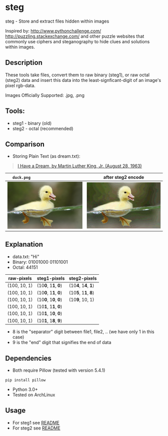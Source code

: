 # steg
steg - Store and extract files hidden within images

Inspired by:
  http://www.pythonchallenge.com/
  http://puzzling.stackexchange.com/
and other puzzle websites that commonly use ciphers and steganography to hide clues and 
solutions within images. 

## Description
These tools take files, convert them to raw binary (steg1), or raw octal (steg2) data and insert this data into the least-signficant-digit of an image's pixel rgb-data.

Images Officially Supported: .jpg, .png

## Tools:
* steg1 - binary (old)
* steg2 - octal  (recommended)

## Comparison
* Storing Plain Text (as dream.txt):
> [I Have a Dream, by Martin Luther King, Jr. (August 28, 1963)](http://www.textfiles.com/etext/NONFICTION/)

| `duck.png                     ` | after steg2 encode                    |
| ------------------------------- | ------------------------------------- |
| ![](steg2/test_images/duck.png) | ![](steg2/test_images/dreamy_duck.png)|

## Explanation
* data.txt: "Hi" 
* Binary: 01001000 01101001 
* Octal:  44151

| raw-pixels   | steg1-pixels             | steg2-pixels             |
| ------------ | -------------------------| ------------------------ |
| (100, 10, 1) | (10**0**, 1**1**, **0**) | (10**4**, 1**4**, **1**) |
| (100, 10, 1) | (10**0**, 1**1**, **0**) | (10**5**, 1**1**, **8**) |
| (100, 10, 1) | (10**0**, 1**0**, **0**) | (10**9**, 10, 1)         |
| (100, 10, 1) | (10**1**, 1**1**, **0**) |                          |
| (100, 10, 1) | (10**1**, 1**0**, **0**) |                          |
| (100, 10, 1) | (10**1**, 1**8**, **9**) |                          |

* 8 is the "separator" digit between file1, file2, .. (we have only 1 in this case)
* 9 is the "end" digit that signifies the end of data

## Dependencies
* Both require Pillow (tested with version 5.4.1) 
```pip
pip install pillow
```
* Python 3.0+
* Tested on ArchLinux

## Usage
* For steg1 see [README](steg1/README.md)
* For steg2 see [README](steg2/README.md)
